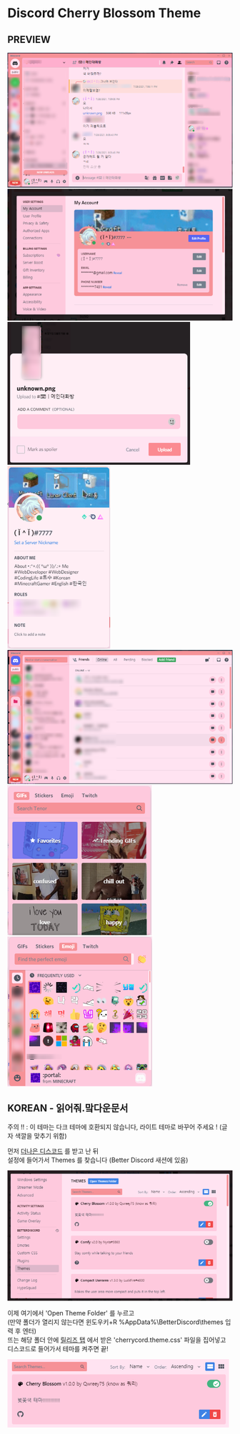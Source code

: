 
# Discord Cherry Blossom Theme

## PREVIEW

![이미지](./img/Server.png)  
![이미지](./img/Settings.png)  
![이미지](./img/UploadPopup.png)  
![이미지](./img/UserProfile.png)  
![이미지](./img/FriendPage.png)  
![이미지](./img/GIF.png)  
![이미지](./img/Emoji.png)  

## KOREAN - 읽어줘.맠다운문서

주의 !! : 이 테마는 다크 테마에 호환되지 않습니다, 라이트 테마로 바꾸어 주세요 ! (글자 색깔을 맞추기 위함)

먼저 [더나은 디스코드](https://betterdiscord.app) 를 받고 난 뒤  
설정에 들어가서 Themes 를 찾습니다 (Better Discord 새션에 있음)  

![이미지](./img/settings_theme.png)  

이제 여기에서 'Open Theme Folder' 를 누르고  
(만약 폴더가 열리지 않는다면 윈도우키+R %AppData%\BetterDiscord\themes 입력 후 엔터)  
뜨는 해당 폴더 안에 [릴리즈 탭](https://github.com/qwreey75/CherryCord/releases) 에서 받은 'cherrycord.theme.css' 파일을 집어넣고  
디스코드로 들어가서 테마를 켜주면 끝!  

![이미지](./img/apply_theme.png)
